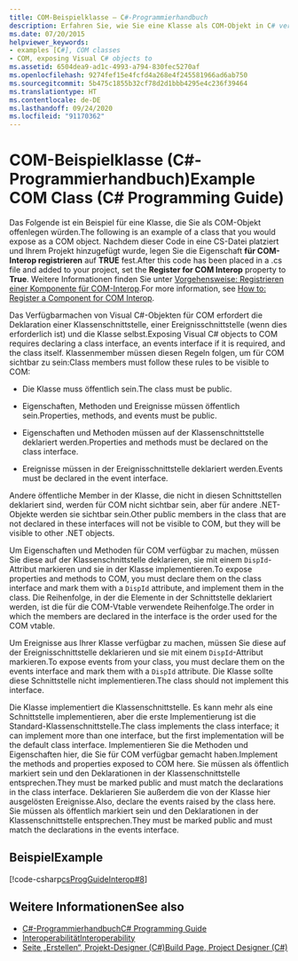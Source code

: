 ```yaml
---
title: COM-Beispielklasse – C#-Programmierhandbuch
description: Erfahren Sie, wie Sie eine Klasse als COM-Objekt in C# verfügbar machen. Dieses Beispiel fügt Code in einer CS-Datei zu einem Projekt hinzu und legt die Registrierung für die COM-Interop-Eigenschaft fest.
ms.date: 07/20/2015
helpviewer_keywords:
- examples [C#], COM classes
- COM, exposing Visual C# objects to
ms.assetid: 6504dea9-ad1c-4993-a794-830fec5270af
ms.openlocfilehash: 9274fef15e4fcfd4a268e4f245581966ad6ab750
ms.sourcegitcommit: 5b475c1855b32cf78d2d1bbb4295e4c236f39464
ms.translationtype: HT
ms.contentlocale: de-DE
ms.lasthandoff: 09/24/2020
ms.locfileid: "91170362"
---
```

# <a name="example-com-class-c-programming-guide"></a><span data-ttu-id="e8e4a-104">COM-Beispielklasse (C#-Programmierhandbuch)</span><span class="sxs-lookup"><span data-stu-id="e8e4a-104">Example COM Class (C# Programming Guide)</span></span>

<span data-ttu-id="e8e4a-105">Das Folgende ist ein Beispiel für eine Klasse, die Sie als COM-Objekt offenlegen würden.</span><span class="sxs-lookup"><span data-stu-id="e8e4a-105">The following is an example of a class that you would expose as a COM object.</span></span> <span data-ttu-id="e8e4a-106">Nachdem dieser Code in eine CS-Datei platziert und Ihrem Projekt hinzugefügt wurde, legen Sie die Eigenschaft **für COM-Interop registrieren** auf **TRUE** fest.</span><span class="sxs-lookup"><span data-stu-id="e8e4a-106">After this code has been placed in a .cs file and added to your project, set the **Register for COM Interop** property to **True**.</span></span> <span data-ttu-id="e8e4a-107">Weitere Informationen finden Sie unter [Vorgehensweise: Registrieren einer Komponente für COM-Interop](/previous-versions/visualstudio/visual-studio-2010/w29wacsy(v=vs.100)).</span><span class="sxs-lookup"><span data-stu-id="e8e4a-107">For more information, see [How to: Register a Component for COM Interop](/previous-versions/visualstudio/visual-studio-2010/w29wacsy(v=vs.100)).</span></span>
  
 <span data-ttu-id="e8e4a-108">Das Verfügbarmachen von Visual C#-Objekten für COM erfordert die Deklaration einer Klassenschnittstelle, einer Ereignisschnittstelle (wenn dies erforderlich ist) und die Klasse selbst.</span><span class="sxs-lookup"><span data-stu-id="e8e4a-108">Exposing Visual C# objects to COM requires declaring a class interface, an events interface if it is required, and the class itself.</span></span> <span data-ttu-id="e8e4a-109">Klassenmember müssen diesen Regeln folgen, um für COM sichtbar zu sein:</span><span class="sxs-lookup"><span data-stu-id="e8e4a-109">Class members must follow these rules to be visible to COM:</span></span>  
  
- <span data-ttu-id="e8e4a-110">Die Klasse muss öffentlich sein.</span><span class="sxs-lookup"><span data-stu-id="e8e4a-110">The class must be public.</span></span>  
  
- <span data-ttu-id="e8e4a-111">Eigenschaften, Methoden und Ereignisse müssen öffentlich sein.</span><span class="sxs-lookup"><span data-stu-id="e8e4a-111">Properties, methods, and events must be public.</span></span>  
  
- <span data-ttu-id="e8e4a-112">Eigenschaften und Methoden müssen auf der Klassenschnittstelle deklariert werden.</span><span class="sxs-lookup"><span data-stu-id="e8e4a-112">Properties and methods must be declared on the class interface.</span></span>  
  
- <span data-ttu-id="e8e4a-113">Ereignisse müssen in der Ereignisschnittstelle deklariert werden.</span><span class="sxs-lookup"><span data-stu-id="e8e4a-113">Events must be declared in the event interface.</span></span>  
  
 <span data-ttu-id="e8e4a-114">Andere öffentliche Member in der Klasse, die nicht in diesen Schnittstellen deklariert sind, werden für COM nicht sichtbar sein, aber für andere .NET-Objekte werden sie sichtbar sein.</span><span class="sxs-lookup"><span data-stu-id="e8e4a-114">Other public members in the class that are not declared in these interfaces will not be visible to COM, but they will be visible to other .NET objects.</span></span>  
  
 <span data-ttu-id="e8e4a-115">Um Eigenschaften und Methoden für COM verfügbar zu machen, müssen Sie diese auf der Klassenschnittstelle deklarieren, sie mit einem `DispId`-Attribut markieren und sie in der Klasse implementieren.</span><span class="sxs-lookup"><span data-stu-id="e8e4a-115">To expose properties and methods to COM, you must declare them on the class interface and mark them with a `DispId` attribute, and implement them in the class.</span></span> <span data-ttu-id="e8e4a-116">Die Reihenfolge, in der die Elemente in der Schnittstelle deklariert werden, ist die für die COM-Vtable verwendete Reihenfolge.</span><span class="sxs-lookup"><span data-stu-id="e8e4a-116">The order in which the members are declared in the interface is the order used for the COM vtable.</span></span>  
  
 <span data-ttu-id="e8e4a-117">Um Ereignisse aus Ihrer Klasse verfügbar zu machen, müssen Sie diese auf der Ereignisschnittstelle deklarieren und sie mit einem `DispId`-Attribut markieren.</span><span class="sxs-lookup"><span data-stu-id="e8e4a-117">To expose events from your class, you must declare them on the events interface and mark them with a `DispId` attribute.</span></span> <span data-ttu-id="e8e4a-118">Die Klasse sollte diese Schnittstelle nicht implementieren.</span><span class="sxs-lookup"><span data-stu-id="e8e4a-118">The class should not implement this interface.</span></span>  
  
 <span data-ttu-id="e8e4a-119">Die Klasse implementiert die Klassenschnittstelle. Es kann mehr als eine Schnittstelle implementieren, aber die erste Implementierung ist die Standard-Klassenschnittstelle.</span><span class="sxs-lookup"><span data-stu-id="e8e4a-119">The class implements the class interface; it can implement more than one interface, but the first implementation will be the default class interface.</span></span> <span data-ttu-id="e8e4a-120">Implementieren Sie die Methoden und Eigenschaften hier, die Sie für COM verfügbar gemacht haben.</span><span class="sxs-lookup"><span data-stu-id="e8e4a-120">Implement the methods and properties exposed to COM here.</span></span> <span data-ttu-id="e8e4a-121">Sie müssen als öffentlich markiert sein und den Deklarationen in der Klassenschnittstelle entsprechen.</span><span class="sxs-lookup"><span data-stu-id="e8e4a-121">They must be marked public and must match the declarations in the class interface.</span></span> <span data-ttu-id="e8e4a-122">Deklarieren Sie außerdem die von der Klasse hier ausgelösten Ereignisse.</span><span class="sxs-lookup"><span data-stu-id="e8e4a-122">Also, declare the events raised by the class here.</span></span> <span data-ttu-id="e8e4a-123">Sie müssen als öffentlich markiert sein und den Deklarationen in der Klassenschnittstelle entsprechen.</span><span class="sxs-lookup"><span data-stu-id="e8e4a-123">They must be marked public and must match the declarations in the events interface.</span></span>  
  
## <a name="example"></a><span data-ttu-id="e8e4a-124">Beispiel</span><span class="sxs-lookup"><span data-stu-id="e8e4a-124">Example</span></span>  

 [!code-csharp[csProgGuideInterop#8](~/samples/snippets/csharp/VS_Snippets_VBCSharp/csProgGuideInterop/CS/ExampleCOM.cs#8)]  
  
## <a name="see-also"></a><span data-ttu-id="e8e4a-125">Weitere Informationen</span><span class="sxs-lookup"><span data-stu-id="e8e4a-125">See also</span></span>

- [<span data-ttu-id="e8e4a-126">C#-Programmierhandbuch</span><span class="sxs-lookup"><span data-stu-id="e8e4a-126">C# Programming Guide</span></span>](../index.md)
- [<span data-ttu-id="e8e4a-127">Interoperabilität</span><span class="sxs-lookup"><span data-stu-id="e8e4a-127">Interoperability</span></span>](./index.md)
- [<span data-ttu-id="e8e4a-128">Seite „Erstellen“, Projekt-Designer (C#)</span><span class="sxs-lookup"><span data-stu-id="e8e4a-128">Build Page, Project Designer (C#)</span></span>](/visualstudio/ide/reference/build-page-project-designer-csharp)
